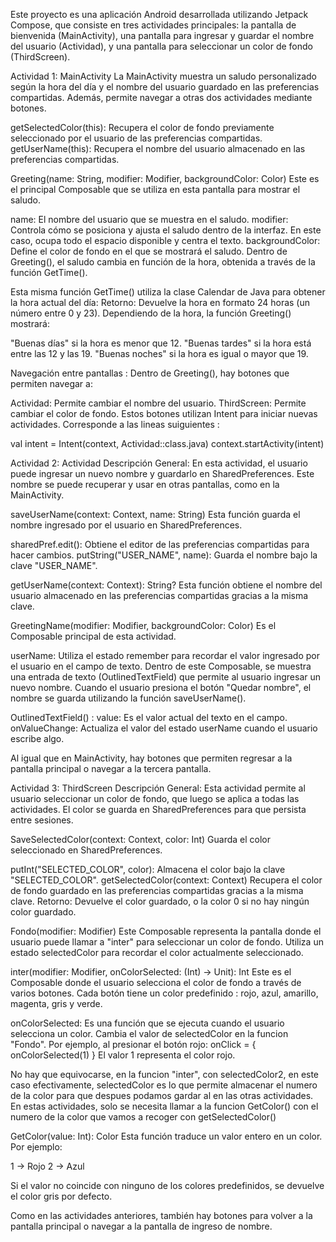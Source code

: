 Este proyecto es una aplicación Android desarrollada utilizando Jetpack Compose, que consiste en tres actividades principales: la pantalla de bienvenida (MainActivity), una pantalla para ingresar y guardar el nombre del usuario (Actividad), y una pantalla para seleccionar un color de fondo (ThirdScreen). 

Actividad 1: MainActivity
La MainActivity muestra un saludo personalizado según la hora del día y el nombre del usuario guardado en las preferencias compartidas. Además, permite navegar a otras dos actividades mediante botones.

getSelectedColor(this): Recupera el color de fondo previamente seleccionado por el usuario de las preferencias compartidas.
getUserName(this): Recupera el nombre del usuario almacenado en las preferencias compartidas.

Greeting(name: String, modifier: Modifier, backgroundColor: Color)
Este es el principal Composable que se utiliza en esta pantalla para mostrar el saludo.

name: El nombre del usuario que se muestra en el saludo.
modifier: Controla cómo se posiciona y ajusta el saludo dentro de la interfaz. En este caso, ocupa todo el espacio disponible y centra el texto.
backgroundColor: Define el color de fondo en el que se mostrará el saludo.
Dentro de Greeting(), el saludo cambia en función de la hora, obtenida a través de la función GetTime().

Esta misma función GetTime() utiliza la clase Calendar de Java para obtener la hora actual del día:
Retorno: Devuelve la hora en formato 24 horas (un número entre 0 y 23).
Dependiendo de la hora, la función Greeting() mostrará:

"Buenas días" si la hora es menor que 12.
"Buenas tardes" si la hora está entre las 12 y las 19.
"Buenas noches" si la hora es igual o mayor que 19.


Navegación entre pantallas :
Dentro de Greeting(), hay botones que permiten navegar a:

Actividad: Permite cambiar el nombre del usuario.
ThirdScreen: Permite cambiar el color de fondo.
Estos botones utilizan Intent para iniciar nuevas actividades.
Corresponde a las lineas suiguientes :

val intent = Intent(context, Actividad::class.java)
context.startActivity(intent)


Actividad 2: Actividad
Descripción General: En esta actividad, el usuario puede ingresar un nuevo nombre y guardarlo en SharedPreferences. Este nombre se puede recuperar y usar en otras pantallas, como en la MainActivity.

saveUserName(context: Context, name: String)
Esta función guarda el nombre ingresado por el usuario en SharedPreferences.

sharedPref.edit(): Obtiene el editor de las preferencias compartidas para hacer cambios.
putString("USER_NAME", name): Guarda el nombre bajo la clave "USER_NAME".

getUserName(context: Context): String?
Esta función obtiene el nombre del usuario almacenado en las preferencias compartidas gracias a la misma clave.

GreetingName(modifier: Modifier, backgroundColor: Color)
Es el Composable principal de esta actividad.

userName: Utiliza el estado remember para recordar el valor ingresado por el usuario en el campo de texto.
Dentro de este Composable, se muestra una entrada de texto (OutlinedTextField) que permite al usuario ingresar un nuevo nombre. Cuando el usuario presiona el botón "Quedar nombre", el nombre se guarda utilizando la función saveUserName().

OutlinedTextField() :
value: Es el valor actual del texto en el campo.
onValueChange: Actualiza el valor del estado userName cuando el usuario escribe algo.

Al igual que en MainActivity, hay botones que permiten regresar a la pantalla principal o navegar a la tercera pantalla.

Actividad 3: ThirdScreen
Descripción General: Esta actividad permite al usuario seleccionar un color de fondo, que luego se aplica a todas las actividades. El color se guarda en SharedPreferences para que persista entre sesiones.

SaveSelectedColor(context: Context, color: Int)
Guarda el color seleccionado en SharedPreferences.

putInt("SELECTED_COLOR", color): Almacena el color bajo la clave "SELECTED_COLOR".
getSelectedColor(context: Context)
Recupera el color de fondo guardado en las preferencias compartidas gracias a la misma clave.
Retorno: Devuelve el color guardado, o la color 0 si no hay ningún color guardado.

Fondo(modifier: Modifier)
Este Composable representa la pantalla donde el usuario puede llamar a "inter" para seleccionar un color de fondo. Utiliza un estado selectedColor para recordar el color actualmente seleccionado.

inter(modifier: Modifier, onColorSelected: (Int) -> Unit): Int
Este es el Composable donde el usuario selecciona el color de fondo a través de varios botones. Cada botón tiene un color predefinido : rojo, azul, amarillo, magenta, gris y verde.

onColorSelected: Es una función que se ejecuta cuando el usuario selecciona un color. Cambia el valor de selectedColor en la funcion "Fondo".
Por ejemplo, al presionar el botón rojo:
onClick = { onColorSelected(1) }
El valor 1 representa el color rojo.

No hay que equivocarse, en la funcion "inter", con selectedColor2, en este caso efectivamente, selectedColor es lo que permite almacenar el numero de la color para que despues podamos gardar al en las otras actividades.
En estas actividades, solo se necesita llamar a la funcion GetColor() con el numero de la color que vamos a recoger con getSelectedColor()

GetColor(value: Int): Color
Esta función traduce un valor entero en un color. Por ejemplo:

1 -> Rojo
2 -> Azul

Si el valor no coincide con ninguno de los colores predefinidos, se devuelve el color gris por defecto.

Como en las actividades anteriores, también hay botones para volver a la pantalla principal o navegar a la pantalla de ingreso de nombre.
